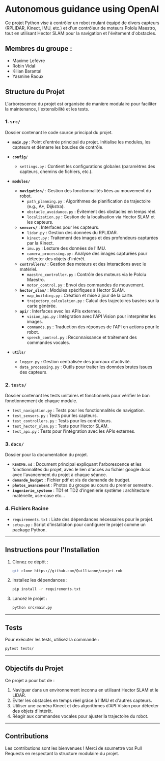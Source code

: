 
# Autonomous guidance using OpenAI

Ce projet Python vise à contrôler un robot roulant équipé de divers capteurs (RPLIDAR, Kinect, IMU, etc.) et d'un contrôleur de moteurs Pololu Maestro, tout en utilisant Hector SLAM pour la navigation et l'évitement d'obstacles.

## Membres du groupe :
- Maxime Lefèvre
- Robin Vidal
- Kilian Barantal
- Yasmine Raoux


## Structure du Projet

L'arborescence du projet est organisée de manière modulaire pour faciliter la maintenance, l'extensibilité et les tests.

### **1. `src/`**
Dossier contenant le code source principal du projet.

- **`main.py`** : Point d'entrée principal du projet. Initialise les modules, les capteurs et démarre les boucles de contrôle.

- **`config/`**
  - `settings.py` : Contient les configurations globales (paramètres des capteurs, chemins de fichiers, etc.).

- **`modules/`**
  - **`navigation/`** : Gestion des fonctionnalités liées au mouvement du robot.
    - `path_planning.py` : Algorithmes de planification de trajectoire (e.g., A*, Dijkstra).
    - `obstacle_avoidance.py` : Évitement des obstacles en temps réel.
    - `localization.py` : Gestion de la localisation via Hector SLAM et les capteurs.
  - **`sensors/`** : Interfaces pour les capteurs.
    - `lidar.py` : Gestion des données du RPLIDAR.
    - `kinect.py` : Traitement des images et des profondeurs capturées par la Kinect.
    - `imu.py` : Lecture des données de l'IMU.
    - `camera_processing.py` : Analyse des images capturées pour détecter des objets d'intérêt.
  - **`controllers/`** : Gestion des moteurs et des interactions avec le matériel.
    - `maestro_controller.py` : Contrôle des moteurs via le Pololu Maestro.
    - `motor_control.py` : Envoi des commandes de mouvement.
  - **`hector_slam/`** : Modules spécifiques à Hector SLAM.
    - `map_building.py` : Création et mise à jour de la carte.
    - `trajectory_calculation.py` : Calcul des trajectoires basées sur la carte générée.
  - **`api/`** : Interfaces avec les APIs externes.
    - `vision_api.py` : Intégration avec l'API Vision pour interpréter les images.
    - `commands.py` : Traduction des réponses de l'API en actions pour le robot.
    - `speech_control.py` : Reconnaissance et traitement des commandes vocales.
    
- **`utils/`**
  - `logger.py` : Gestion centralisée des journaux d'activité.
  - `data_processing.py` : Outils pour traiter les données brutes issues des capteurs.

### **2. `tests/`**
Dossier contenant les tests unitaires et fonctionnels pour vérifier le bon fonctionnement de chaque module.
- `test_navigation.py` : Tests pour les fonctionnalités de navigation.
- `test_sensors.py` : Tests pour les capteurs.
- `test_controllers.py` : Tests pour les contrôleurs.
- `test_hector_slam.py` : Tests pour Hector SLAM.
- `test_api.py` : Tests pour l'intégration avec les APIs externes.

### **3. `docs/`**
Dossier pour la documentation du projet.
- `README.md` : Document principal expliquant l'arborescence et les fonctionnalités du projet, avec le lien d'accès au fichier google docs avec l'avancement du projet à chaque séance.
- **`demande_budget`** : Fichier pdf et xls de demande de budget.
- **`photos_avancement`** : Photos du groupe au cours du premier semestre.
- **`ingenierie_systeme`** : TD1 et TD2 d'ingenierie système : architecture matérielle, use-case etc...

### **4. Fichiers Racine**
- `requirements.txt` : Liste des dépendances nécessaires pour le projet.
- `setup.py` : Script d'installation pour configurer le projet comme un package Python.

---

## Instructions pour l'Installation
1. Clonez ce dépôt :
   ```bash
   git clone https://github.com/Quillianne/projet-rob
   ```
2. Installez les dépendances :
   ```bash
   pip install -r requirements.txt
   ```
3. Lancez le projet :
   ```bash
   python src/main.py
   ```

---

## Tests
Pour exécuter les tests, utilisez la commande :
```bash
pytest tests/
```

---

## Objectifs du Projet
Ce projet a pour but de :
1. Naviguer dans un environnement inconnu en utilisant Hector SLAM et le LIDAR.
2. Éviter les obstacles en temps réel grâce à l'IMU et d'autres capteurs.
3. Utiliser une caméra Kinect et des algorithmes d'API Vision pour détecter des objets d'intérêt.
4. Réagir aux commandes vocales pour ajuster la trajectoire du robot.

---

## Contributions
Les contributions sont les bienvenues ! Merci de soumettre vos Pull Requests en respectant la structure modulaire du projet.
